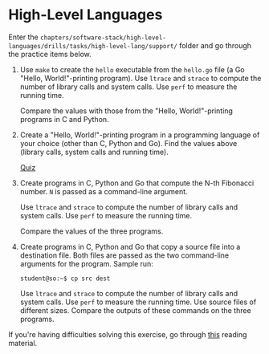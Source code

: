 # High-Level Languages

Enter the `chapters/software-stack/high-level-languages/drills/tasks/high-level-lang/support/` folder and go through the practice items below.

1. Use `make` to create the `hello` executable from the `hello.go` file (a Go "Hello, World!"-printing program).
   Use `ltrace` and `strace` to compute the number of library calls and system calls.
   Use `perf` to measure the running time.

   Compare the values with those from the "Hello, World!"-printing programs in C and Python.

1. Create a "Hello, World!"-printing program in a programming language of your choice (other than C, Python and Go).
   Find the values above (library calls, system calls and running time).

   [Quiz](../drills/questions/high-level-lang.md)

1. Create programs in C, Python and Go that compute the N-th Fibonacci number.
   `N` is passed as a command-line argument.

   Use `ltrace` and `strace` to compute the number of library calls and system calls.
   Use `perf` to measure the running time.

   Compare the values of the three programs.

1. Create programs in C, Python and Go that copy a source file into a destination file.
   Both files are passed as the two command-line arguments for the program.
   Sample run:

   ```console
   student@so:~$ cp src dest
   ```

   Use `ltrace` and `strace` to compute the number of library calls and system calls.
   Use `perf` to measure the running time.
   Use source files of different sizes.
   Compare the outputs of these commands on the three programs.

If you're having difficulties solving this exercise, go through [this](../../../reading/high-level-lang.md) reading material.
